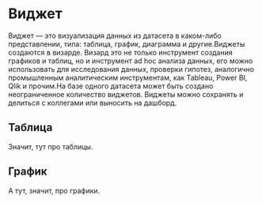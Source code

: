 # Виджет

Виджет — это визуализация данных из датасета в каком-либо представлении, типа: таблица, график, диаграмма и другие.Виджеты создаются в визарде. Визард это не только инструмент создания графиков и таблиц, но и инструмент ad hoc анализа данных, его можно использовать для исследования данных, проверки гипотез, аналогично промышленным аналитическим инструментам, как Tableau, Power BI, Qlik и прочим.На базе одного датасета может быть создано неограниченное количество виджетов. Виджеты можно сохранять и делиться с коллегами или выносить на дашборд.

## Таблица

Значит, тут про таблицы.

## График

А тут, значит, про графики.

